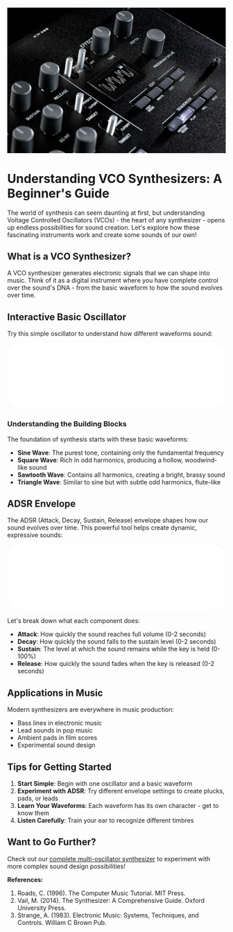 ![Nordic Mountains](images/vco_demo.jpg)

# Understanding VCO Synthesizers: A Beginner's Guide

The world of synthesis can seem daunting at first, but understanding Voltage Controlled Oscillators (VCOs) - the heart of any synthesizer - opens up endless possibilities for sound creation. Let's explore how these fascinating instruments work and create some sounds of our own!

## What is a VCO Synthesizer?

A VCO synthesizer generates electronic signals that we can shape into music. Think of it as a digital instrument where you have complete control over the sound's DNA - from the basic waveform to how the sound evolves over time.

## Interactive Basic Oscillator

Try this simple oscillator to understand how different waveforms sound:


<iframe class="demo-frame" frameborder="0" onload="resizeIframe(this)" src="posts/vco_demo.html" scrolling="no" style="width: 100%; border: none; border-radius: 24px; background: rgba(0,0,0,0.2);"></iframe>

<script>
  function resizeIframe(obj) {
    obj.style.height = obj.contentWindow.document.documentElement.scrollHeight + 'px';
  }
</script>

### Understanding the Building Blocks

The foundation of synthesis starts with these basic waveforms:

- **Sine Wave**: The purest tone, containing only the fundamental frequency
- **Square Wave**: Rich in odd harmonics, producing a hollow, woodwind-like sound
- **Sawtooth Wave**: Contains all harmonics, creating a bright, brassy sound
- **Triangle Wave**: Similar to sine but with subtle odd harmonics, flute-like

## ADSR Envelope

The ADSR (Attack, Decay, Sustain, Release) envelope shapes how our sound evolves over time. This powerful tool helps create dynamic, expressive sounds:


<iframe class="demo-frame2" src="posts/adsr-demo.html" scrolling="no" style="width: 100%; border: none; border-radius: 24px; background: rgba(0,0,0,0.2);"></iframe>


Let's break down what each component does:

- **Attack**: How quickly the sound reaches full volume (0-2 seconds)
- **Decay**: How quickly the sound falls to the sustain level (0-2 seconds)
- **Sustain**: The level at which the sound remains while the key is held (0-100%)
- **Release**: How quickly the sound fades when the key is released (0-2 seconds)

## Applications in Music

Modern synthesizers are everywhere in music production:

- Bass lines in electronic music
- Lead sounds in pop music
- Ambient pads in film scores
- Experimental sound design

## Tips for Getting Started

1. **Start Simple**: Begin with one oscillator and a basic waveform
2. **Experiment with ADSR**: Try different envelope settings to create plucks, pads, or leads
3. **Learn Your Waveforms**: Each waveform has its own character - get to know them
4. **Listen Carefully**: Train your ear to recognize different timbres

## Want to Go Further?

Check out our [complete multi-oscillator synthesizer](/vco_demo) to experiment with more complex sound design possibilities!

**References:**

1. Roads, C. (1996). The Computer Music Tutorial. MIT Press.
2. Vail, M. (2014). The Synthesizer: A Comprehensive Guide. Oxford University Press.
3. Strange, A. (1983). Electronic Music: Systems, Techniques, and Controls. William C Brown Pub.